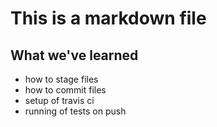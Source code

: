 # This is a markdown file

## What we've learned
- how to stage files
- how to commit files
- setup of travis ci
- running of tests on push